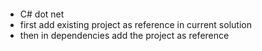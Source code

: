 #### 

- C# dot net
- first add existing project as reference in current solution
- then in dependencies add the project as reference